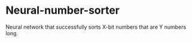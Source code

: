 # Neural-number-sorter
Neural network that successfully sorts X-bit numbers that are Y numbers long.

